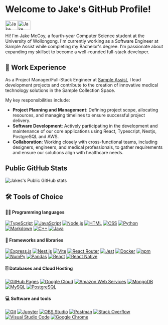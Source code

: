 # Welcome to Jake's GitHub Profile!

<div style="display: flex; justify-content: left; padding-right: 10px; padding-bottom: 10px">
  <a href="https://www.linkedin.com/in/jake-mccoy-573a2b272/" target="_blank"><img align="center" src="https://raw.githubusercontent.com/rahuldkjain/github-profile-readme-generator/master/src/images/icons/Social/linked-in-alt.svg" alt="Jake McCoy LinkedIn" height="30" width="40" /></a>
  <a href="https://github.com/TheBluesBand" target="_blank"><img align="center" src="https://raw.githubusercontent.com/rahuldkjain/github-profile-readme-generator/master/src/images/icons/Social/github.svg" alt="Jake McCoy GitHub" height="30" width="40" /></a>
</div>
Hi! I'm Jake McCoy, a fourth-year Computer Science student at the University of Wollongong. I'm currently working as a Software Engineer at Sample Assist while completing my Bachelor's degree. I'm passionate about expanding my skillset to become a well-rounded full-stack developer.

## 🚀 Work Experience

As a Project Manager/Full-Stack Engineer at <a href="https://www.sampleassist.com" target="_blank">Sample Assist</a>, I lead development projects and contribute to the creation of innovative medical technology solutions in the Sample Collection Space.

My key responsibilities include:

- **Project Planning and Management**: Defining project scope, allocating resources, and managing timelines to ensure successful project delivery.
- **Software Development**: Actively participating in the development and maintenance of our core applications using React, Typescript, Nestjs, PostgreSQL and AWS.
- **Collaboration**: Working closely with cross-functional teams, including designers, engineers, and medical professionals, to gather requirements and ensure our solutions align with healthcare needs.

## Public GitHub Stats

![Jakes's Public GitHub stats](https://github-readme-stats.vercel.app/api?username=TheBluesBand)

## 🛠️ Tools of Choice

#### 👨‍💻 Programming languages

<p>
    <a href="#"><img alt="TypeScript" src="https://img.shields.io/badge/TypeScript-007ACC.svg?logo=typescript&logoColor=white"></a>
    <a href="#"><img alt="JavaScript" src="https://img.shields.io/badge/JavaScript-F7DF1E.svg?logo=javascript&logoColor=black"></a>
    <a href="#"><img alt="Node.js" src="https://img.shields.io/badge/Node.js-43853D.svg?logo=node.js&logoColor=white"></a>
    <a href="#"><img alt="HTML" src="https://img.shields.io/badge/HTML-E34F26.svg?logo=html5&logoColor=white"></a>
    <a href="#"><img alt="CSS" src="https://img.shields.io/badge/CSS-1572B6.svg?logo=css3&logoColor=white"></a>
    <a href="#"><img alt="Python" src="https://img.shields.io/badge/Python-14354C.svg?logo=python&logoColor=white"></a>
    <a href="#"><img alt="Markdown" src="https://img.shields.io/badge/Markdown-000000.svg?logo=markdown&logoColor=white"></a>
    <a href="#"><img alt="C++" src="https://custom-icon-badges.herokuapp.com/badge/C++-9C033A.svg?logo=cpp2&logoColor=white"></a>
    <a href="#"><img alt="Java" src="https://img.shields.io/badge/Java-%23ED8B00.svg?logo=openjdk&logoColor=white"></a>
</p>

#### 🧰 Frameworks and libraries

<p>
    <a href="#"><img alt="Express.js" src="https://img.shields.io/badge/Express.js-404d59.svg?logo=express&logoColor=white"></a>
    <a href="#"><img alt="Nest.js" src="https://img.shields.io/badge/Nest.js-%23E0234E.svg?logo=nestjs&logoColor=white"></a>
    <a href="#"><img alt="Vite" src="https://img.shields.io/badge/Vite-646CFF?logo=vite&logoColor=fff"></a>
    <a href="#"><img alt="React Router" src="https://img.shields.io/badge/React_Router-CA4245?logo=react-router&logoColor=white"></a>
    <a href="#"><img alt="Jest" src="https://img.shields.io/badge/Jest-C21325?logo=jest&logoColor=fff"></a>
    <a href="#"><img alt="Docker" src="https://img.shields.io/badge/Docker-2496ED?logo=docker&logoColor=fff"></a>
    <a href="#"><img alt="npm" src="https://img.shields.io/badge/npm-CB3837?logo=npm&logoColor=fff"></a>
    <a href="#"><img alt="NumPy" src="https://img.shields.io/badge/Numpy-013243.svg?logo=numpy&logoColor=white"></a>
    <a href="#"><img alt="Pandas" src="https://img.shields.io/badge/Pandas-150458.svg?logo=pandas&logoColor=white"></a>
    <a href="#"><img alt="React" src="https://img.shields.io/badge/React-20232a.svg?logo=react&logoColor=%2361DAFB"></a>
    <a href="#"><img alt="React Native" src="https://img.shields.io/badge/React_Native-%2320232a.svg?logo=react&logoColor=%2361DAFB"></a>
</p>

#### 🗄️ Databases and Cloud Hosting

<p>
    <a href="#"><img alt="GitHub Pages" src="https://img.shields.io/badge/GitHub%20Pages-327FC7.svg?logo=github&logoColor=white"></a>
    <a href="#"><img alt="Google Cloud" src="https://img.shields.io/badge/Google%20Cloud-%234285F4.svg?logo=google-cloud&logoColor=white"></a>
    <a href="#"><img alt="Amazon Web Services" src="https://img.shields.io/badge/AWS-%23FF9900.svg?logo=amazon-web-services&logoColor=white"></a>
    <a href="#"><img alt="MongoDB" src ="https://img.shields.io/badge/MongoDB-4ea94b.svg?logo=mongodb&logoColor=white"></a>
    <a href="#"><img alt="MySQL" src="https://img.shields.io/badge/MySQL-00f.svg?logo=mysql&logoColor=white"></a>
    <a href="#"><img alt="PostgreSQL" src ="https://img.shields.io/badge/PostgreSQL-316192.svg?logo=postgresql&logoColor=white"></a>
</p>

#### 💻 Software and tools

<p>
    <a href="#"><img alt="Git" src="https://img.shields.io/badge/Git-F05033.svg?logo=git&logoColor=white"></a>
    <a href="#"><img alt="Jupyter" src="https://img.shields.io/badge/Jupyter-F37626.svg?logo=Jupyter&logoColor=white"></a>
    <a href="#"><img alt="OBS Studio" src="https://img.shields.io/badge/-OBS%20Studio-302E31?logo=obs-studio&logoColor=white"></a>
    <a href="#"><img alt="Postman" src="https://img.shields.io/badge/Postman-FF6C37?logo=postman&logoColor=white"></a>
    <a href="#"><img alt="Stack Overflow" src="https://img.shields.io/badge/-Stack%20Overflow-FE7A16?logo=stack-overflow&logoColor=white"></a>
    <a href="#"><img alt="Visual Studio Code" src="https://img.shields.io/badge/Visual%20Studio%20Code-0078d7.svg?logo=visual-studio-code&logoColor=white"></a>
    <a href="#"><img alt="Google Chrome" src="https://img.shields.io/badge/Google%20Chrome-4285F4?logo=GoogleChrome&logoColor=white"></a>
</p>